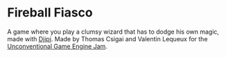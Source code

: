 # Fireball Fiasco
A game where you play a clumsy wizard that has to dodge his own magic, made with [Djipi](https://github.com/thomascsigai/Djipi).
Made by Thomas Csigai and Valentin Lequeux for the [Unconventional Game Engine Jam](https://itch.io/jam/unconventional-game-engine-jam).
